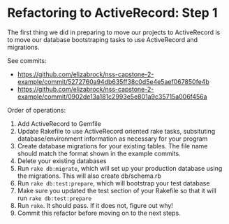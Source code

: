 # Refactoring to ActiveRecord: Step 1

The first thing we did in preparing to move our projects to ActiveRecord is to move our database bootstraping tasks to use ActiveRecord and migrations.

See commits:

* https://github.com/elizabrock/nss-capstone-2-example/commit/5272760a94db635ff38c0d5e4e5aef067850fe4b
* https://github.com/elizabrock/nss-capstone-2-example/commit/0902de13a181c2993e5e801a9c35715a006f456a

Order of operations:

1. Add ActiveRecord to Gemfile
2. Update Rakefile to use ActiveRecord oriented rake tasks, subsituting database/environment information as necessary for your program
3. Create database migrations for your existing tables.  The file name should match the format shown in the example commits.
4. Delete your existing databases
5. Run `rake db:migrate`, which will set up your production database using the migrations.  This will also create db/schema.rb
6. Run `rake db:test:prepare`, which will bootstrap your test database
7. Make sure you updated the test section of your Rakefile so that it will run `rake db:test:prepare`
8. Run `rake`. It should pass. If it does not, figure out why!
9. Commit this refactor before moving on to the next steps.
